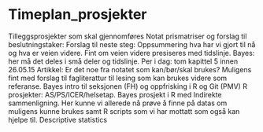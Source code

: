 # Timeplan_prosjekter
Tilleggsprosjekter som skal gjennomføres
Notat prismatriser og forslag til beslutningstaker: Forslag til neste steg: Oppsummering hva har vi gjort til nå og hva er veien videre. Fint om veien videre presiseres med tidslinje. 
Bayes: her må det deles i små deler og tidslinje. Per i dag: tom kapittel 5 innen 26.05.15
Artikkel: Er det noe fra notatet som kan/bør/skal brukes? Muligens fint med forslag til fagliterattur til lesing som kan brukes videre som referanse.
Bayes intro til seksjonen (FH) og oppfrisking i R og Git (PMV) 
R prosjekter: AS/PS/ICER/helsetap. Bayes prosjekt i R med Indirekte sammenligning. Her kunne vi allerede nå prøve å finne på datas om muligens kunne brukes samt R scripts som vi har mottatt som også kan hjelpe til. Descriptive statistics
